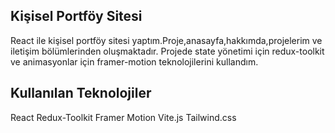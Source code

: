 Kişisel Portföy Sitesi
----

React ile kişisel portföy sitesi yaptım.Proje,anasayfa,hakkımda,projelerim ve iletişim bölümlerinden oluşmaktadır.  Projede state yönetimi için redux-toolkit  ve animasyonlar için framer-motion teknolojilerini kullandım.

Kullanılan Teknolojiler 
--- 
 React
 Redux-Toolkit
 Framer Motion 
 Vite.js
 Tailwind.css
 
